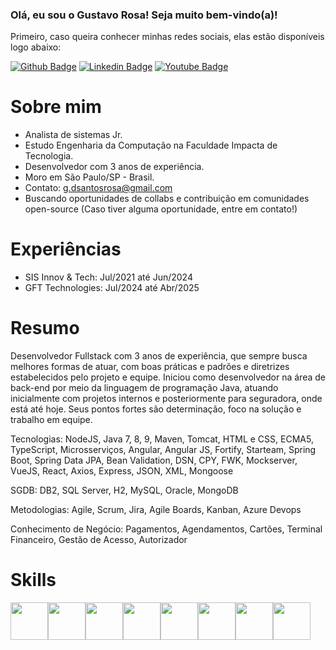 ### Olá, eu sou o Gustavo Rosa! Seja muito bem-vindo(a)!

Primeiro, caso queira conhecer minhas redes sociais, elas estão disponíveis logo abaixo:

[![Github Badge](https://img.shields.io/badge/-Github-000?style=flat-square&logo=Github&logoColor=white&link=https://github.com/gustavosrosa)](https://github.com/gustavosrosa) 
[![Linkedin Badge](https://img.shields.io/badge/-LinkedIn-blue?style=flat-square&logo=Linkedin&logoColor=white&link=https://www.linkedin.com/in/gustavodsrosa/)](https://www.linkedin.com/in/gustavodsrosa/) 
[![Youtube Badge](https://img.shields.io/badge/-YouTube-ff0000?style=flat-square&labelColor=ff0000&logo=youtube&logoColor=white&link=https://www.youtube.com/channel/UCpj28Uck_Wr6b3ePs8tjnCg)](https://www.youtube.com/channel/UCpj28Uck_Wr6b3ePs8tjnCg)

# Sobre mim

- Analista de sistemas Jr.
- Estudo Engenharia da Computação na Faculdade Impacta de Tecnologia.
- Desenvolvedor com 3 anos de experiência.
- Moro em São Paulo/SP - Brasil.
- Contato: g.dsantosrosa@gmail.com
- Buscando oportunidades de collabs e contribuição em comunidades open-source (Caso tiver alguma oportunidade, entre em contato!)

# Experiências

- SIS Innov & Tech: Jul/2021 até Jun/2024
- GFT Technologies: Jul/2024 até Abr/2025

# Resumo

Desenvolvedor Fullstack com 3 anos de experiência, que sempre busca melhores formas de atuar, com boas práticas e padrões e diretrizes estabelecidos pelo projeto e equipe. Iniciou como desenvolvedor na área de back-end por meio da linguagem de programação Java, atuando inicialmente com projetos internos e posteriormente para seguradora, onde está até hoje. Seus pontos fortes são determinação, foco na solução e trabalho em equipe.

Tecnologias: NodeJS, Java 7, 8, 9, Maven, Tomcat, HTML e CSS, ECMA5, TypeScript, Microsserviços, Angular, Angular JS, Fortify, Starteam, Spring Boot, Spring Data JPA, Bean Validation, DSN, CPY, FWK, Mockserver, VueJS, React, Axios, Express, JSON, XML, Mongoose

SGDB: DB2, SQL Server, H2, MySQL, Oracle, MongoDB

Metodologias: Agile, Scrum, Jira, Agile Boards, Kanban, Azure Devops

Conhecimento de Negócio: Pagamentos, Agendamentos, Cartões, Terminal Financeiro, Gestão de Acesso, Autorizador

# Skills
<div style="display: flex; flex-direction: row">
  <img style="width: 60px; height: 60px" src="https://cdn.jsdelivr.net/gh/devicons/devicon@latest/icons/html5/html5-original-wordmark.svg" />
  <img style="width: 60px; height: 60px" src="https://cdn.jsdelivr.net/gh/devicons/devicon@latest/icons/css3/css3-original-wordmark.svg" />
  <img style="width: 60px; height: 60px" src="https://cdn.jsdelivr.net/gh/devicons/devicon@latest/icons/javascript/javascript-original.svg" />
  <img style="width: 60px; height: 60px" src="https://cdn.jsdelivr.net/gh/devicons/devicon@latest/icons/typescript/typescript-original.svg" />
  <img style="width: 60px; height: 60px" src="https://cdn.jsdelivr.net/gh/devicons/devicon@latest/icons/java/java-original-wordmark.svg" />
  <img style="width: 60px; height: 60px" src="https://cdn.jsdelivr.net/gh/devicons/devicon@latest/icons/vuejs/vuejs-original-wordmark.svg" />
  <img style="width: 60px; height: 60px" src="https://cdn.jsdelivr.net/gh/devicons/devicon@latest/icons/angular/angular-original.svg" />
  <img style="width: 60px; height: 60px" src="https://cdn.jsdelivr.net/gh/devicons/devicon@latest/icons/nodejs/nodejs-original.svg" />
</div>
                              
